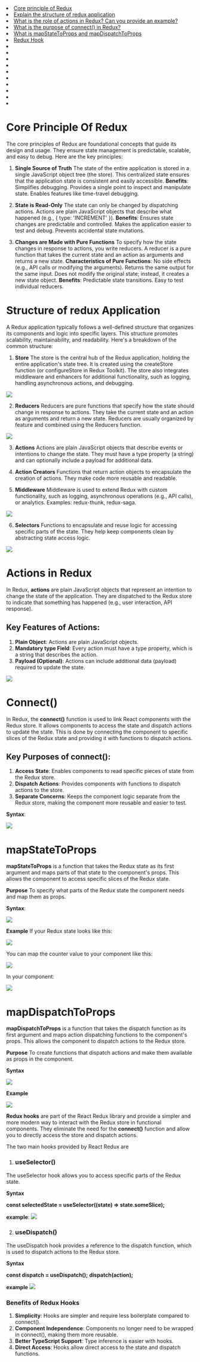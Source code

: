 <li><a href="#coreRedux">Core principle of Redux</a></li>
<li><a href="#reduxApp">Explain the structure of redux application</a></li>
<li><a href="#actions">What is the role of actions in Redux? Can you provide an example?</a></li>
<li><a href="#connectFunction">What is the purpose of connect() in Redux?</a></li>
<li><a href="#mapStateAndDispatch">What is mapStateToProps and mapDispatchToProps</a></li>
<li><a href="#hook">Redux Hook</a></li>
<li><a href=""></a></li>
<li><a href=""></a></li>
<li><a href=""></a></li>
<li><a href=""></a></li>
<li><a href=""></a></li>
<li><a href=""></a></li>
<li><a href=""></a></li>
<li><a href=""></a></li>
<li><a href=""></a></li>
<li><a href=""></a></li>



<div id="coreRedux">

# Core Principle Of Redux

The core principles of Redux are foundational concepts that guide its design and usage. 
They ensure state management is predictable, scalable, and easy to debug. Here are the key principles:

1. **Single Source of Truth**
The state of the entire application is stored in a single JavaScript object tree (the store).
This centralized state ensures that the application state is consistent and easily accessible.
**Benefits**:
Simplifies debugging.
Provides a single point to inspect and manipulate state.
Enables features like time-travel debugging.

2. **State is Read-Only**
The state can only be changed by dispatching actions.
Actions are plain JavaScript objects that describe what happened (e.g., { type: 'INCREMENT' }).
**Benefits**:
Ensures state changes are predictable and controlled.
Makes the application easier to test and debug.
Prevents accidental state mutations.

3. **Changes are Made with Pure Functions**
To specify how the state changes in response to actions, you write reducers.
A reducer is a pure function that takes the current state and an action as arguments and returns a new state.
**Characteristics of Pure Functions**:
No side effects (e.g., API calls or modifying the arguments).
Returns the same output for the same input.
Does not modify the original state; instead, it creates a new state object.
**Benefits**:
Predictable state transitions.
Easy to test individual reducers.

</div>



<div id="reduxApp">

# Structure of redux Application
A Redux application typically follows a well-defined structure that organizes its 
components and logic into specific layers. This structure promotes scalability, 
maintainability, and readability. Here's a breakdown of the common structure:

1. **Store**
The store is the central hub of the Redux application, holding the entire application's state tree.
It is created using the createStore function (or configureStore in Redux Toolkit).
The store also integrates middleware and enhancers for additional functionality, such as 
logging, handling asynchronous actions, and debugging.

<img src="./images/redux/store.png">

2. **Reducers**
Reducers are pure functions that specify how the state should change in response to actions.
They take the current state and an action as arguments and return a new state.
Reducers are usually organized by feature and combined using the Reducers function.

<img src="./images/redux/reducer.png">

3. **Actions**
Actions are plain JavaScript objects that describe events or intentions to change the state.
They must have a type property (a string) and can optionally include a payload for additional data.

4. **Action Creators**
Functions that return action objects to encapsulate the creation of actions.
They make code more reusable and readable.

5. **Middleware**
Middleware is used to extend Redux with custom functionality, such as logging, 
asynchronous operations (e.g., API calls), or analytics.
Examples: redux-thunk, redux-saga.

<img src="./images/redux/middleware.png">

6. **Selectors**
Functions to encapsulate and reuse logic for accessing specific parts of the state.
They help keep components clean by abstracting state access logic.

<img src="./images/redux/selector.png">


</div>

<div id="actions">

# Actions in Redux
In Redux, **actions** are plain JavaScript objects that represent an intention to change the state of the
application. They are dispatched to the Redux store to indicate that something has happened 
(e.g., user interaction, API response).

## Key Features of Actions:
1. **Plain Object**: Actions are plain JavaScript objects.
2. **Mandatory type Field**: Every action must have a type property, which is a string that describes the action.
3. **Payload (Optional)**: Actions can include additional data (payload) required to update the state.

<img src="./images/redux/actions.png">
</div>

<div id="connectFunction">

# Connect()

In Redux, the **connect()** function is used to link React components with the Redux store. 
It allows components to access the state and dispatch actions to update the state. 
This is done by connecting the component to specific slices of the Redux state 
and providing it with functions to dispatch actions.

## Key Purposes of connect():
1. **Access State**: Enables components to read specific pieces of state from the Redux store.
2. **Dispatch Actions**: Provides components with functions to dispatch actions to the store.
3. **Separate Concerns**: Keeps the component logic separate from the Redux store, 
making the component more reusable and easier to test.

**Syntax**:


<img src="./images/redux/connect.png">

</div>


<div id="mapStateAndDispatch">

# mapStateToProps
**mapStateToProps** is a function that takes the Redux state as its first argument 
and maps parts of that state to the component's props. This allows the component 
to access specific slices of the Redux state.

**Purpose**
To specify what parts of the Redux state the component needs and map them as props.

**Syntax**:

<img src="./images/redux/mapStateToprops.png">

**Example**
If your Redux state looks like this:

<img src="./images/redux/initialState.png">

You can map the counter value to your component like this:

<img src="./images/redux/mapStateToPropsEx.png">

In your component:

<img src="./images/redux/componentView.png">


# mapDispatchToProps

**mapDispatchToProps** is a function that takes the dispatch function as its 
first argument and maps action dispatching functions to the component's props. 
This allows the component to dispatch actions to the Redux store.

**Purpose**
To create functions that dispatch actions and make them available as props in the component.

**Syntax**

<img src="./images/redux/mapDispatchToProps.png">

**Example**

<img src="./images/redux/mapDispatchToPropsEx.png">

</div>

<div id="hook">

**Redux hooks** are part of the React Redux library and provide a simpler and more modern way
to interact with the Redux store in functional components. They eliminate the need for the 
**connect()** function and allow you to directly access the store and dispatch actions.

The two main hooks provided by React Redux are

1. ### useSelector()
The useSelector hook allows you to access specific parts of the Redux state.

**Syntax**

**const selectedState = useSelector((state) => state.someSlice);**

**example**:
<img src="./images/redux/selectorEx.png">

2. ### useDispatch()
The useDispatch hook provides a reference to the dispatch function, 
which is used to dispatch actions to the Redux store.

**Syntax**

**const dispatch = useDispatch();**
**dispatch(action);**

**example**
<img src="./images/redux/useDispatchEx.png">

### Benefits of Redux Hooks
1. **Simplicity**: Hooks are simpler and require less boilerplate compared to connect().
2. **Component Independence**: Components no longer need to be wrapped in connect(), making them more reusable.
3. **Better TypeScript Support**: Type inference is easier with hooks.
4. **Direct Access**: Hooks allow direct access to the state and dispatch functions.

</div>





